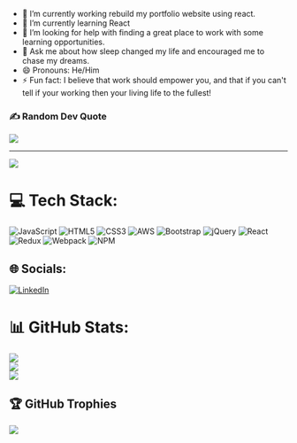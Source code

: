 - 🔭 I’m currently working rebuild my portfolio website using react.  
- 🌱 I’m currently learning React
- 🤔 I’m looking for help with finding a great place to work with some learning opportunities. 
- 💬 Ask me about how sleep changed my life and encouraged me to chase my dreams.
- 😄 Pronouns: He/Him
- ⚡ Fun fact: I believe that work should empower you, and that if you can't tell if your working then your living life to the fullest!
### ✍️ Random Dev Quote
![](https://quotes-github-readme.vercel.app/api?type=vetical&theme=merko)

---
[![](https://visitcount.itsvg.in/api?id=movarnell&icon=5&color=1)](https://visitcount.itsvg.in)

<!-- Proudly created with GPRM ( https://gprm.itsvg.in ) -->
# 💻 Tech Stack:
![JavaScript](https://img.shields.io/badge/javascript-%23323330.svg?style=for-the-badge&logo=javascript&logoColor=%23F7DF1E) ![HTML5](https://img.shields.io/badge/html5-%23E34F26.svg?style=for-the-badge&logo=html5&logoColor=white) ![CSS3](https://img.shields.io/badge/css3-%231572B6.svg?style=for-the-badge&logo=css3&logoColor=white) ![AWS](https://img.shields.io/badge/AWS-%23FF9900.svg?style=for-the-badge&logo=amazon-aws&logoColor=white) ![Bootstrap](https://img.shields.io/badge/bootstrap-%23563D7C.svg?style=for-the-badge&logo=bootstrap&logoColor=white) ![jQuery](https://img.shields.io/badge/jquery-%230769AD.svg?style=for-the-badge&logo=jquery&logoColor=white) ![React](https://img.shields.io/badge/react-%2320232a.svg?style=for-the-badge&logo=react&logoColor=%2361DAFB) ![Redux](https://img.shields.io/badge/redux-%23593d88.svg?style=for-the-badge&logo=redux&logoColor=white) ![Webpack](https://img.shields.io/badge/webpack-%238DD6F9.svg?style=for-the-badge&logo=webpack&logoColor=black) ![NPM](https://img.shields.io/badge/NPM-%23000000.svg?style=for-the-badge&logo=npm&logoColor=white)

## 🌐 Socials:
[![LinkedIn](https://img.shields.io/badge/LinkedIn-%230077B5.svg?logo=linkedin&logoColor=white)](https://linkedin.com/in/https://www.linkedin.com/in/michaelovarnell/) 


# 📊 GitHub Stats:
![](https://github-readme-stats.vercel.app/api?username=movarnell&theme=react&hide_border=false&include_all_commits=true&count_private=true)<br/>
![](https://github-readme-streak-stats.herokuapp.com/?user=movarnell&theme=react&hide_border=false)<br/>
![](https://github-readme-stats.vercel.app/api/top-langs/?username=movarnell&theme=react&hide_border=false&include_all_commits=true&count_private=true&layout=compact)

## 🏆 GitHub Trophies
![](https://github-profile-trophy.vercel.app/?username=movarnell&theme=juicyfresh&no-frame=false&no-bg=false&margin-w=4)


